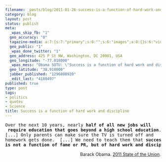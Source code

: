 ```yaml
--- 
filename: _posts/blog/2011-01-26-success-is-a-function-of-hard-work-and-discipline.md
category: blog
layout: post
status: publish
meta: 
  _wpas_skip_fb: "1"
  geo_accuracy: "0"
  tagazine-media: a:7:{s:7:"primary";s:0:"";s:6:"images";a:0:{}s:6:"videos";a:0:{}s:11:"image_count";s:1:"0";s:6:"author";s:7:"4180497";s:7:"blog_id";s:7:"8438084";s:9:"mod_stamp";s:19:"2011-01-26 22:29:01";}
  geo_public: "1"
  _wpas_done_twitter: "1"
  geo_address: 425 P St NW, Washington, DC 20001, USA
  geo_longitude: "-77.018000"
  _wpas_mess: "Obama SOTU: \"Success is a function of hard work and discipline\". (should not)"
  geo_latitude: "38.910000"
  jabber_published: "1296080920"
  _edit_last: "4180497"
published: true
type: post
tags: 
- politics
- quotes
- Science
title: Success is a function of hard work and discipline
---
```

<pre>Over the next 10 years, nearly <strong>half of all new jobs will</strong>
<strong> require education that goes beyond a high school education</strong>. 
[...] Only parents can make sure the TV is turned off and 
homework gets done.  [...] We need to teach them that <strong>success </strong>
<strong>is not a function of fame or PR, </strong><strong>but of hard work </strong><strong>and discipline</strong>.</pre>
<p style="text-align:right;">Barack Obama. <a href="http://www.whitehouse.gov/the-press-office/2011/01/25/remarks-president-state-union-address">2011 State of the Union</a>.</p>
